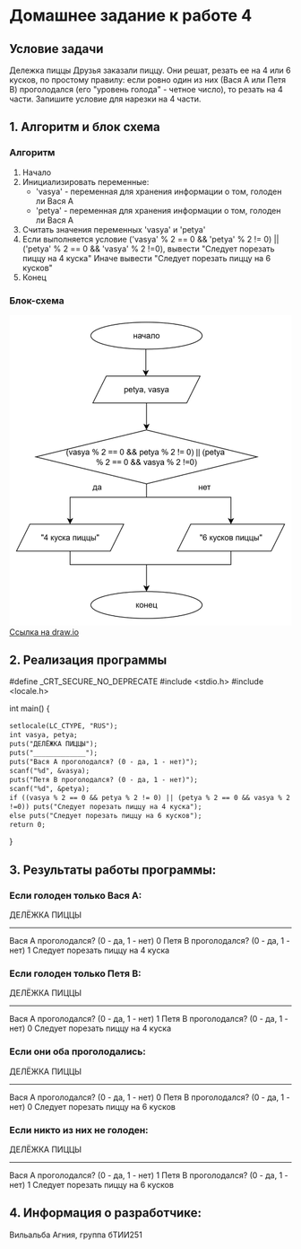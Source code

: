 # Домашнее задание к работе 4

## Условие задачи
Дележка пиццы
Друзья заказали пиццу. Они решат, резать ее на 4 или 6 кусков, по простому правилу: если ровно один из них (Ваcя A или Петя B) 
проголодался (его "уровень голода" - четное число), то резать на 4 части. Запишите условие для нарезки на 4 части.

## 1. Алгоритм и блок схема

### Алгоритм 
1. Начало
2. Инициализировать переменные:
   * 'vasya' - переменная для хранения информации о том, голоден ли Вася А
   * 'petya' - переменная для хранения информации о том, голоден ли Вася А
3. Считать значения переменных 'vasya' и 'petya'
4. Если выполняется условие ('vasya' % 2 == 0 && 'petya' % 2 != 0) || ('petya' % 2 == 0 && 'vasya' % 2 !=0), вывести "Следует порезать пиццу на 4 куска"
   Иначе вывести "Следует порезать пиццу на 6 кусков"
5. Конец

### Блок-схема
![Блок-схема алгоритма](blockschemelab4.jpg)
[Ссылка на draw.io](https://viewer.diagrams.net/?tags=%7B%7D&lightbox=1&highlight=0000ff&edit=_blank&layers=1&nav=1&title=%D0%94%D0%B8%D0%B0%D0%B3%D1%80%D0%B0%D0%BC%D0%BC%D0%B0%20%D0%B1%D0%B5%D0%B7%20%D0%BD%D0%B0%D0%B7%D0%B2%D0%B0%D0%BD%D0%B8%D1%8F.drawio.html&dark=auto#R%3Cmxfile%3E%3Cdiagram%20name%3D%22%D0%A1%D1%82%D1%80%D0%B0%D0%BD%D0%B8%D1%86%D0%B0%20%E2%80%94%201%22%20id%3D%22JWOss_fssRCe1sx4QKWD%22%3E7VnJbtswEP2WHgS0hxZavRxjO13QBQFSoO2RsRiJDSWqFB1b%2BfoOpZG1UKmT1EmcpoBBkENyhnxvhkPRljdPNu8kyeLPIqTccu1wY3kLy3Unjg%2BlFhSVIBhPKkEkWViJnEZwyq4oCm2UrlhI885AJQRXLOsKlyJN6VJ1ZERKse4OOxe8azUjETUEp0vCTek3FqoYt%2BWOG%2Fl7yqK4tuyMplVPQurBuJM8JqFYt0TeseXNpRCqqiWbOeUauxqXat7ba3q3C5M0VTeZ8KFIz84vfn4JgpPg6kJ89b98%2F%2FgatVwSvsINWwvbmi3K0rYWjjUZ13UoZ2V5jBtSRY0SWAJCoDFbx0zR04wsdc8aXAJksUo4tByoojkqFd1cuw9niw54FRUJVbKAITjB83AKepSP%2BK4bepzRqJLFLWrqcQQ9ItpqbkCDCuJ2CwzdYQyPEKsGz6DEc3RY6D06fJ4JnwFQGh7pWIbWkpM8Z8suLlKs0pBqI%2FYWJRoagb0ToxYGgW1CUMsk5USxy676IVzQwolgYHhLge94HQomPWRzsZJLipPaAb1Dj%2BP2FCkiI6oMRSVL213fnTjfIC6jqiCWOy%2Blua72iIQzMNNV4IJwTrmIJEmAsoxKBsuhst930nTsCo5ztqF1AtlbsPjDCHeCZcBT7i1YJs8vWHoUjO4cLV1Frv2w0eJMTaYA9VNsCqliEYmU8ONG2uOqGfNJiAzp%2FEmVKtDtyUqJLtl0w9R3Pf1NgK0frZ7FBjWXjeKWLgF7KbH%2Fw6anw67zlz7h1dQhlV4%2F3K6hEsKCFK1hmR6Q39z3arvXuZixru54qFQr2Ktfba%2BXB%2B9X4D2yaE3SzR%2FtvmZa2Xoy%2Fhj4h%2BmPxroewh%2BnRoZ6iXcBMB5AqXt1h%2B7TC4LfiCQ6mVel0bTxWtGa%2FwJnv9LS8Vz%2FXPsljsPp6VmO6jh4ySxkl1CNVCm62zrMfeh16EVUJgCvjpVeWMpYJGerfPdNhnAWpTp9g3%2BXN589XGVcfzqc%2Flpp3PMG8nj%2Fdrq%2Fz6aBq8vzPLj2fiD1Dwr%2FhgfS7ox2w2%2BV255sfTv%2BjpPN2OCDZFr%2Fv8MeusMaKe%2BeHLZv5zAdNjByMSSnXyv94jjzdSLDdyrHmnhl6bRerux6wNuynODjVVPOGmVGYDyxD%2F3tI23%2FBvdoH%2Fr1A%2FMgd6Nd3FWvju4zYtAfHRyDA281mga%2Fjq4e4LB3teMeqBFiS8KPsCNhYVhlGZqzK3JWqtIHOR5foDeYWcFC64LEkjeI50qKCzoXXGgeU5HSkhbOe6I9MOP1Yssdm8z4A8R490aM%2BYliPNKbd9N%2FlR5%2F8mD0QLP5u6tKcs1%2Fht7xbw%3D%3D%3C%2Fdiagram%3E%3C%2Fmxfile%3E)

## 2. Реализация программы 
#define _CRT_SECURE_NO_DEPRECATE
#include <stdio.h>
#include <locale.h>

int main()
{

	setlocale(LC_CTYPE, "RUS");
	int vasya, petya;
	puts("ДЕЛЁЖКА ПИЦЦЫ");
	puts("_____________");
	puts("Вася А проголодался? (0 - да, 1 - нет)");
	scanf("%d", &vasya);
	puts("Петя В проголодался? (0 - да, 1 - нет)");
	scanf("%d", &petya);
	if ((vasya % 2 == 0 && petya % 2 != 0) || (petya % 2 == 0 && vasya % 2 !=0)) puts("Следует порезать пиццу на 4 куска");
	else puts("Следует порезать пиццу на 6 кусков");
	return 0;

}

## 3. Результаты работы программы:

### Если голоден только Вася А:
ДЕЛЁЖКА ПИЦЦЫ
_____________
Вася А проголодался? (0 - да, 1 - нет)
0
Петя В проголодался? (0 - да, 1 - нет)
1
Следует порезать пиццу на 4 куска

### Если голоден только Петя В:
ДЕЛЁЖКА ПИЦЦЫ
_____________
Вася А проголодался? (0 - да, 1 - нет)
1
Петя В проголодался? (0 - да, 1 - нет)
0
Следует порезать пиццу на 4 куска

### Если они оба проголодались:
ДЕЛЁЖКА ПИЦЦЫ
_____________
Вася А проголодался? (0 - да, 1 - нет)
0
Петя В проголодался? (0 - да, 1 - нет)
0
Следует порезать пиццу на 6 кусков

### Если никто из них не голоден:
ДЕЛЁЖКА ПИЦЦЫ
_____________
Вася А проголодался? (0 - да, 1 - нет)
1
Петя В проголодался? (0 - да, 1 - нет)
1
Следует порезать пиццу на 6 кусков

## 4. Информация о разработчике:
Вильальба Агния, группа бТИИ251
